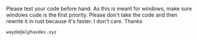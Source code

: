 Please test your code before hand.
As this is meant for windows, make sure windows code is the first priority.
Please don't take the code and then rewrite it in rust because it's faster. I don't care.
Thanks

`wayde@alphaxdev.xyz`
